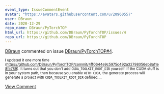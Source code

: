 ```yaml
---
event_type: IssueCommentEvent
avatar: "https://avatars.githubusercontent.com/u/2096055?"
user: DBraun
date: 2020-12-29
repo_name: DBraun/PyTorchTOP
html_url: https://github.com/DBraun/PyTorchTOP/issues/4
repo_url: https://github.com/DBraun/PyTorchTOP
---
```


<a href='https://github.com/DBraun' target='_blank'>DBraun</a> commented on issue <a href='https://github.com/DBraun/PyTorchTOP/issues/4' target='_blank'>DBraun/PyTorchTOP#4</a>.

<small>I updated it one more time (https://github.com/DBraun/PyTorchTOP/commit/4ff0644e9c5975c492a32798056eb8a11e8fa789). It turns out that you don't add `CUDA_TOOLKIT_ROOT_DIR` yourself. If the CUDA stuff is in your system path, then because you enable `WITH_CUDA`, the generate process will generate a project with `CUDA_TOOLKIT_ROOT_DIR` defined....</small>

<a href='https://github.com/DBraun/PyTorchTOP/issues/4' target='_blank'>View Comment</a>